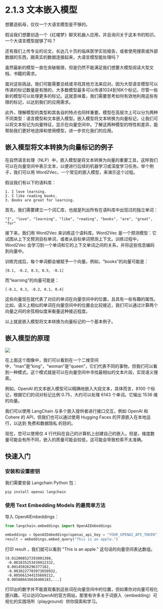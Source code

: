 # 2.1.3 文本嵌入模型

想要造航母，仅仅一个大语言模型是不够的。

假设我们想要创造一个《红楼梦》聊天机器人应用，并且询问关于这本书的知识。一个大语言模型就够了吗？

还有我们上传专业的论文，长达几十页的临床医学实验报告，或者使用搜索或外部数据的东西，跟真实的数据连接起来，大语言模型能处理吗？

虽然最新的模型一直在突破极限，但是仍然不能满足我们想要大模型阅读大型文档、书籍的需求。

面对这些挑战，我们可能需要总结或寻找其他方法来应对。因为大型语言模型可以传递的标记数量是有限的，大多数模型最多可以传递1024到16K个标记，尽管一些新的模型可以处理更多的标记。这就意味着，我们需要思考如何有效地利用这些有限的标记，以达到我们的应用需求。

此外，理解模型的类型和其各自的特点也同样重要。模型在高层次上可以分为两种不同类型：语言模型和文本嵌入模型。嵌入模型将文本转换为向量标记，让我们可以将文本标记为向量特征，显示在向量空间中。了解这两种模型的特性和差异，能帮助我们更好地选择和使用模型，进一步优化我们的应用。

## 嵌入模型将文本转换为向量标记的例子

在自然语言处理（NLP）中，嵌入模型是将文本转换为向量的重要工具，这样我们可以在向量空间中表示文本，以便进行后续的机器学习或深度学习任务。举个例子，我们可以用 Word2Vec，一个常见的嵌入模型，来演示这个过程。

假设我们有以下的语料库：

```
1. I love learning.
2. I like reading books.
3. Books are great for learning.
```

首先，我们需要建立一个词汇库，也就是列出所有在语料库中出现过的独立单词：

```
"I", "love", "learning", "like", "reading", "books", "are", "great", "for"
```

接下来，我们用 Word2Vec 来训练这个语料库。Word2Vec 是一个预测模型：它试图从上下文预测目标单词，或者从目标单词预测上下文。训练过程中，Word2Vec 会学习到一个单词和它的上下文单词之间的关系，并将这些信息编码到向量中。

训练完成后，每个单词都会被赋予一个向量。例如，“books”的向量可能是：

```
[0.1, -0.2, 0.3, 0.5, -0.1]
```

而“learning”的向量可能是：

```
[-0.1, 0.3, -0.2, 0.1, 0.4]
```

这些向量现在就代表了对应的单词在向量空间中的位置，且具有一些有趣的属性。比如，语义上相似的单词在向量空间中的位置会比较接近，我们可以通过计算两个向量之间的余弦相似度来衡量这种接近程度。

以上就是嵌入模型将文本转换为向量标记的一个基本例子。

## 嵌入模型的原理


![](https://pic3.zhimg.com/80/v2-df6b821706891153068f5ccc4fab7afa_1440w.jpeg)

在上面这个图像中，我们可以看到在一个二维空间中，“man”是“king”，“woman”是“queen”，它们代表不同的事物，但我们可以看到一种模式。这个模式就是可以在向量空间中寻找最相似的文本片段，实现语义搜索。

例如，OpenAI 的文本嵌入模型可以精确地嵌入大段文本，具体而言，8100 个标记，根据它们的词对标记比例 0.75，大约可以处理 6143 个单词。它输出 1536 维的向量。

我们可以使用 LangChain 与多个嵌入提供者进行接口交互，例如 OpenAI 和 Cohere 的 API，但我们也可以通过使用 Hugging Faces 的开源嵌入在本地运行，以达到 免费和数据隐私 的目的。

现在，您可以使用仅 4 行代码在自己的计算机上创建自己的嵌入。但是，维度数量可能会有所不同，嵌入的质量可能会较低，这可能会导致检索不太准确。

## 快速入门

### 安装和设置密钥

我们需要安装 Langchain Python 包：

```bash
pip install openai langchain
```

### 使用 Text Embedding Models 的最简单方法

导入 OpenAIEmbeddings：

```python
from langchain.embeddings import OpenAIEmbeddings

embeddings = OpenAIEmbeddings(openai_api_key = "YOUR_OPENAI_API_TOKEN")
result = embeddings.embed_query("This is an apple.")

```

打印 result ，我们就可以看到 "This is an apple." 这句话的向量空间表达数组。

```
[0.012008527293801308,
 -0.001835253438912332,
 0.00145026296377182,
 -0.0030227703973650932,
 -0.005661344155669212,
 0.005086636636406183,...]
```

打印出的数字并不能直观看到这些词在向量空间中的位置，但如果你对向量可视化感兴趣，可以访问OpenAI的官方网站，那里有许多关于词嵌入（embedding）可视化的实践场所（playground）供你探索和学习。